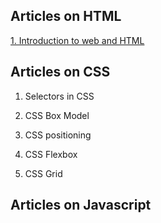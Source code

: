 ## Articles on HTML

[1. Introduction to web and HTML](https://nithinacharya11.hashnode.dev/introduction-to-web-and-html)

## Articles on CSS
1. Selectors in CSS
[](https://nithinacharya11.hashnode.dev/selectors-in-css)

2. CSS Box Model
[](https://nithinacharya11.hashnode.dev/css-box-model)

3. CSS positioning
[](https://nithinacharya11.hashnode.dev/css-positioning)

4. CSS Flexbox
[](https://nithinacharya11.hashnode.dev/flexbox-in-css)

5. CSS Grid
[](https://nithinacharya11.hashnode.dev/css-grids)


## Articles on Javascript